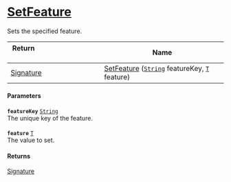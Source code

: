 # [SetFeature](./Signature--SetFeature.md)

Sets the specified feature.

| Return&nbsp; &nbsp; &nbsp; &nbsp; &nbsp; &nbsp; &nbsp; &nbsp; &nbsp; &nbsp; &nbsp; &nbsp; &nbsp; &nbsp; &nbsp; &nbsp; &nbsp; &nbsp; &nbsp; &nbsp; &nbsp; | Name | 
| --- | --- | 
| [Signature](./../Signature.md) | [SetFeature](./Signature--SetFeature.md) ([`String`](https://docs.microsoft.com/en-us/dotnet/api/System.String) featureKey, [`T`](./Signature--SetFeature.md) feature) | 


#### Parameters
**`featureKey`**  [`String`](https://docs.microsoft.com/en-us/dotnet/api/System.String)<br>The unique key of the feature.<br><br>**`feature`**  [`T`](./Signature--SetFeature.md)<br>The value to set.
#### Returns
[Signature](./../Signature.md)<br>
